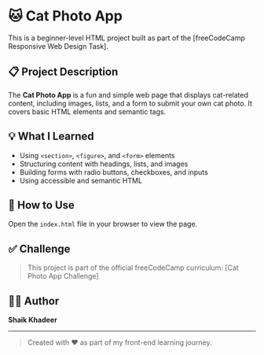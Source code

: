 # 🐱 Cat Photo App

This is a beginner-level HTML project built as part of the [freeCodeCamp Responsive Web Design Task].

## 📋 Project Description

The **Cat Photo App** is a fun and simple web page that displays cat-related content, including images, lists, and a form to submit your own cat photo. It covers basic HTML elements and semantic tags.

## 💡 What I Learned

- Using `<section>`, `<figure>`, and `<form>` elements
- Structuring content with headings, lists, and images
- Building forms with radio buttons, checkboxes, and inputs
- Using accessible and semantic HTML

## 🚀 How to Use

Open the `index.html` file in your browser to view the page.

## ✅ Challenge

> This project is part of the official freeCodeCamp curriculum:
> [Cat Photo App Challenge]

## 🧑‍💻 Author
**Shaik Khadeer**

---

> Created with ❤️ as part of my front-end learning journey.
